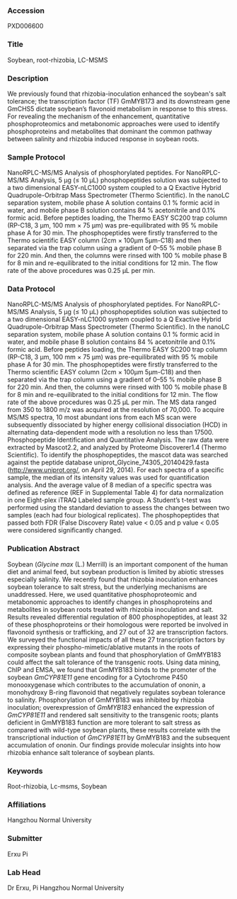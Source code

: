 ### Accession
PXD006600

### Title
Soybean, root-rhizobia, LC-MSMS

### Description
We previously found that rhizobia-inoculation enhanced the soybean's salt tolerance; the transcription factor (TF) GmMYB173 and its downstream gene GmCHS5 dictate soybean’s flavonoid metabolism in response to this stress. For revealing the mechanism of the enhancement, quantitative phosphoproteomics and metabonomic approaches were used to identify phosphoproteins and metabolites that dominant the common pathway between salinity and rhizobia induced response in soybean roots.

### Sample Protocol
NanoRPLC-MS/MS Analysis of phosphorylated peptides. For NanoRPLC-MS/MS Analysis, 5 μg (≤ 10 μL) phosphopeptides solution was subjected to a two dimensional EASY-nLC1000 system coupled to a Q Exactive Hybrid Quadrupole-Orbitrap Mass Spectrometer (Thermo Scientific). In the nanoLC separation system, mobile phase A solution contains 0.1 % formic acid in water, and mobile phase B solution contains 84 % acetonitrile and 0.1% formic acid. Before peptides loading, the Thermo EASY SC200 trap column (RP-C18, 3 μm, 100 mm × 75 μm) was pre-equilibrated with 95 % mobile phase A for 30 min. The phosphopeptides were firstly transferred to the Thermo scientific EASY column (2cm × 100μm 5μm-C18) and then separated via the trap column using a gradient of 0–55 % mobile phase B for 220 min. And then, the columns were rinsed with 100 % mobile phase B for 8 min and re-equilibrated to the initial conditions for 12 min. The flow rate of the above procedures was 0.25 μL per min.

### Data Protocol
NanoRPLC-MS/MS Analysis of phosphorylated peptides. For NanoRPLC-MS/MS Analysis, 5 μg (≤ 10 μL) phosphopeptides solution was subjected to a two dimensional EASY-nLC1000 system coupled to a Q Exactive Hybrid Quadrupole-Orbitrap Mass Spectrometer (Thermo Scientific). In the nanoLC separation system, mobile phase A solution contains 0.1 % formic acid in water, and mobile phase B solution contains 84 % acetonitrile and 0.1% formic acid. Before peptides loading, the Thermo EASY SC200 trap column (RP-C18, 3 μm, 100 mm × 75 μm) was pre-equilibrated with 95 % mobile phase A for 30 min. The phosphopeptides were firstly transferred to the Thermo scientific EASY column (2cm × 100μm 5μm-C18) and then separated via the trap column using a gradient of 0–55 % mobile phase B for 220 min. And then, the columns were rinsed with 100 % mobile phase B for 8 min and re-equilibrated to the initial conditions for 12 min. The flow rate of the above procedures was 0.25 μL per min. The MS data ranged from 350 to 1800 m/z was acquired at the resolution of 70,000. To acquire MS/MS spectra, 10 most abundant ions from each MS scan were subsequently dissociated by higher energy collisional dissociation (HCD) in alternating data-dependent mode with a resolution no less than 17500.  Phosphopeptide Identification and Quantitative Analysis. The raw data were extracted by Mascot2.2, and analyzed by Proteome Discoverer1.4 (Thermo Scientific). To identify the phosphopeptides, the mascot data was searched against the peptide database uniprot_Glycine_74305_20140429.fasta (http://www.uniprot.org/, on April 29, 2014). For each spectra of a specific sample, the median of its intensity values was used for quantification analysis. And the average value of 8 median of a specific spectra was defined as reference (REF in Supplemental Table 4) for data normalization in one Eight-plex iTRAQ Labeled sample group. A Student’s t-test was performed using the standard deviation to assess the changes between two samples (each had four biological replicates). The phosphopeptides that passed both FDR (False Discovery Rate) value < 0.05 and p value < 0.05 were considered significantly changed.

### Publication Abstract
Soybean (<i>Glycine max</i> (L.) Merrill) is an important component of the human diet and animal feed, but soybean production is limited by abiotic stresses especially salinity. We recently found that rhizobia inoculation enhances soybean tolerance to salt stress, but the underlying mechanisms are unaddressed. Here, we used quantitative phosphoproteomic and metabonomic approaches to identify changes in phosphoproteins and metabolites in soybean roots treated with rhizobia inoculation and salt. Results revealed differential regulation of 800 phosphopeptides, at least 32 of these phosphoproteins or their homologous were reported be involved in flavonoid synthesis or trafficking, and 27 out of 32 are transcription factors. We surveyed the functional impacts of all these 27 transcription factors by expressing their phospho-mimetic/ablative mutants in the roots of composite soybean plants and found that phosphorylation of GmMYB183 could affect the salt tolerance of the transgenic roots. Using data mining, ChIP and EMSA, we found that GmMYB183 binds to the promoter of the soybean <i>GmCYP81E11</i> gene encoding for a Cytochrome P450 monooxygenase which contributes to the accumulation of ononin, a monohydroxy B-ring flavonoid that negatively regulates soybean tolerance to salinity. Phosphorylation of GmMYB183 was inhibited by rhizobia inoculation; overexpression of <i>GmMYB183</i> enhanced the expression of <i>GmCYP81E11</i> and rendered salt sensitivity to the transgenic roots; plants deficient in GmMYB183 function are more tolerant to salt stress as compared with wild-type soybean plants, these results correlate with the transcriptional induction of <i>GmCYP81E11</i> by GmMYB183 and the subsequent accumulation of ononin. Our findings provide molecular insights into how rhizobia enhance salt tolerance of soybean plants.

### Keywords
Root-rhizobia, Lc-msms, Soybean

### Affiliations
Hangzhou Normal University

### Submitter
Erxu Pi

### Lab Head
Dr Erxu, Pi
Hangzhou Normal University


